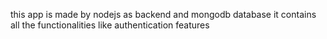this app is made by nodejs as backend and mongodb database it contains all the functionalities like authentication features 
